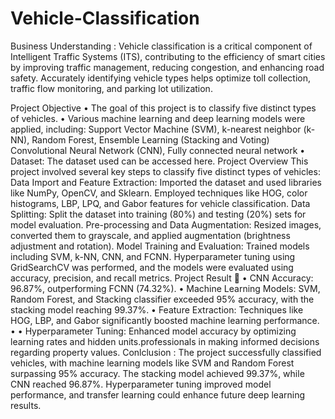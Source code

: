 # Vehicle-Classification

Business Understanding : 
Vehicle classification is a critical component of Intelligent Traffic Systems (ITS), contributing to the efficiency of smart cities by improving traffic management, reducing congestion, and enhancing road safety. Accurately identifying vehicle types helps optimize toll collection, traffic flow monitoring, and parking lot utilization.

Project Objective 
•  The goal of this project is to classify five distinct types of vehicles.
•  Various machine learning and deep learning models were applied, including: Support Vector Machine (SVM), k-nearest neighbor (k-NN), Random Forest, Ensemble Learning (Stacking and Voting) Convolutional Neural Network (CNN), Fully connected neural network
•  Dataset: The dataset used can be accessed here.
Project Overview 
This project involved several key steps to classify five distinct types of vehicles:
 Data Import and Feature Extraction: Imported the dataset and used libraries like NumPy, OpenCV, and Sklearn. Employed techniques like HOG, color histograms, LBP, LPQ, and Gabor features for vehicle classification.
Data Splitting: Split the dataset into training (80%) and testing (20%) sets for model evaluation.
Pre-processing and Data Augmentation: Resized images, converted them to grayscale, and applied augmentation (brightness adjustment and rotation).
Model Training and Evaluation: Trained models including SVM, k-NN, CNN, and FCNN. Hyperparameter tuning using GridSearchCV was performed, and the models were evaluated using accuracy, precision, and recall metrics.
 Project Result 🎯 
•  CNN Accuracy: 96.87%, outperforming FCNN (74.32%).
•  Machine Learning Models: SVM, Random Forest, and Stacking classifier exceeded 95% accuracy, with the stacking model reaching 99.37%.
•  Feature Extraction: Techniques like HOG, LBP, and Gabor significantly boosted machine learning performance.
•	•  Hyperparameter Tuning: Enhanced model accuracy by optimizing learning rates and hidden units.professionals in making informed decisions regarding property values.
Conlclusion :
The project successfully classified vehicles, with machine learning models like SVM and Random Forest surpassing 95% accuracy. The stacking model achieved 99.37%, while CNN reached 96.87%. Hyperparameter tuning improved model performance, and transfer learning could enhance future deep learning results.
